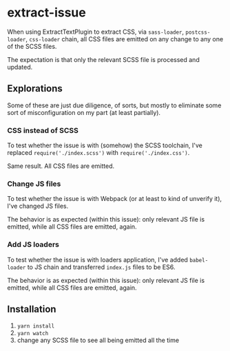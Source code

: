 # extract-issue

When using ExtractTextPlugin to extract CSS, via `sass-loader`, `postcss-loader`, `css-loader` chain, all CSS files are emitted on any change to any one of the SCSS files.

The expectation is that only the relevant SCSS file is processed and updated.

## Explorations

Some of these are just due diligence, of sorts, but mostly to eliminate some sort of misconfiguration on my part (at least partially).

### CSS instead of SCSS

To test whether the issue is with (somehow) the SCSS toolchain, I've replaced `require('./index.scss')` with `require('./index.css')`.

Same result. All CSS files are emitted.

### Change JS files

To test whether the issue is with Webpack (or at least to kind of unverify it), I've changed JS files.

The behavior is as expected (within this issue): only relevant JS file is emitted, while all CSS files are emitted, again.

### Add JS loaders

To test whether the issue is with loaders application, I've added `babel-loader` to JS chain and transferred `index.js` files to be ES6.

The behavior is as expected (within this issue): only relevant JS file is emitted, while all CSS files are emitted, again.

## Installation

1. `yarn install`  
2. `yarn watch`  
3. change any SCSS file to see all being emitted all the time

